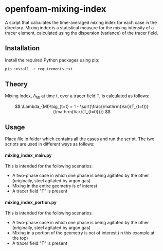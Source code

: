 # openfoam-mixing-index

A script that calculates the time-averaged mixing index for each case in the directory. Mixing index is a statistical measure for the mixing intensity of a tracer element, calculated using the dispersion (variance) of the tracer field.

## Installation

Install the required Python packages using pip:

```bash
pip install -r requirements.txt
```

## Theory
Mixing Index, $\Lambda_{MI}$ at time t, over a tracer field T, is calculated as follows:

$$
\Lambda_{MI}\big_{t=t} = 1 - \sqrt{\frac{\mathrm{Var}(T_{t=t})}{\mathrm{Var}(T_{t=0})}}
$$

## Usage

Place file in folder which contains all the cases and run the script. The two scripts are used in different ways as follows:

#### mixing_index_main.py
This is intended for the following scenarios:
- A two-phase case in which one phase is being agitated by the other (originally, steel agitated by argon gas)
- Mixing in the entire geometry is of interest
- A tracer field "T" is present

#### mixing_index_portion.py
This is intended for the following scenarios:
- A two-phase case in which one phase is being agitated by the other (originally, steel agitated by argon gas)
- Mixing in a portion of the geometry is not of interest (in this example at the top)
- A tracer field "T" is present



